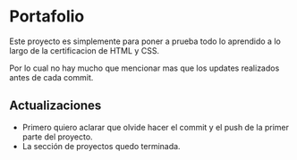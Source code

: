 # Portafolio

Este proyecto es simplemente para poner a prueba todo lo aprendido a lo largo de la certificacion de HTML y CSS.

Por lo cual no hay mucho que mencionar mas que los updates realizados antes de cada commit.

## Actualizaciones

- Primero quiero aclarar que olvide hacer el commit y el push de la primer parte del proyecto.
- La sección de proyectos quedo terminada.
